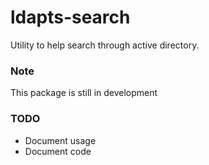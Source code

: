 # ldapts-search
Utility to help search through active directory.

### Note
This package is still in development

### TODO
- Document usage
- Document code